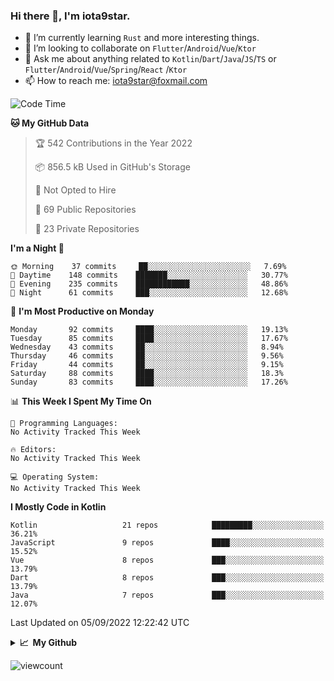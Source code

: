 ### Hi there 👋, I'm iota9star.

- 🌱 I’m currently learning `Rust` and more interesting things.
- 👯 I’m looking to collaborate on `Flutter`/`Android`/`Vue`/`Ktor`
- 💬 Ask me about anything related to `Kotlin`/`Dart`/`Java`/`JS`/`TS` or `Flutter`/`Android`/`Vue`/`Spring`/`React`
  /`Ktor`
- 📫 How to reach me: [iota9star@foxmail.com](iota9star@foxmail.com)



<!--START_SECTION:waka-->
![Code Time](http://img.shields.io/badge/Code%20Time-3%2C090%20hrs%2054%20mins-blue)

**🐱 My GitHub Data** 

> 🏆 542 Contributions in the Year 2022
 > 
> 📦 856.5 kB Used in GitHub's Storage 
 > 
> 🚫 Not Opted to Hire
 > 
> 📜 69 Public Repositories 
 > 
> 🔑 23 Private Repositories  
 > 
**I'm a Night 🦉** 

```text
🌞 Morning    37 commits     ██░░░░░░░░░░░░░░░░░░░░░░░   7.69% 
🌆 Daytime    148 commits    ███████░░░░░░░░░░░░░░░░░░   30.77% 
🌃 Evening    235 commits    ████████████░░░░░░░░░░░░░   48.86% 
🌙 Night      61 commits     ███░░░░░░░░░░░░░░░░░░░░░░   12.68%

```
📅 **I'm Most Productive on Monday** 

```text
Monday       92 commits     ████░░░░░░░░░░░░░░░░░░░░░   19.13% 
Tuesday      85 commits     ████░░░░░░░░░░░░░░░░░░░░░   17.67% 
Wednesday    43 commits     ██░░░░░░░░░░░░░░░░░░░░░░░   8.94% 
Thursday     46 commits     ██░░░░░░░░░░░░░░░░░░░░░░░   9.56% 
Friday       44 commits     ██░░░░░░░░░░░░░░░░░░░░░░░   9.15% 
Saturday     88 commits     ████░░░░░░░░░░░░░░░░░░░░░   18.3% 
Sunday       83 commits     ████░░░░░░░░░░░░░░░░░░░░░   17.26%

```


📊 **This Week I Spent My Time On** 

```text
💬 Programming Languages: 
No Activity Tracked This Week

🔥 Editors: 
No Activity Tracked This Week

💻 Operating System: 
No Activity Tracked This Week

```

**I Mostly Code in Kotlin** 

```text
Kotlin                   21 repos            █████████░░░░░░░░░░░░░░░░   36.21% 
JavaScript               9 repos             ████░░░░░░░░░░░░░░░░░░░░░   15.52% 
Vue                      8 repos             ███░░░░░░░░░░░░░░░░░░░░░░   13.79% 
Dart                     8 repos             ███░░░░░░░░░░░░░░░░░░░░░░   13.79% 
Java                     7 repos             ███░░░░░░░░░░░░░░░░░░░░░░   12.07%

```



 Last Updated on 05/09/2022 12:22:42 UTC
<!--END_SECTION:waka-->

<details>
  <summary><b>📈&nbsp;&nbsp;My Github</b></summary>
  <br>
  <img src='https://github-profile-trophy.vercel.app/?username=iota9star'>
  <img src='https://bad-apple-github-readme.vercel.app/api?show_bg=1&username=iota9star&hide_title=true'>
  <img src='http://cr-skills-chart-widget.azurewebsites.net/api/api?username=iota9star'>
</details>


![viewcount](https://count.getloli.com/get/@iota9star?theme=rule34)
